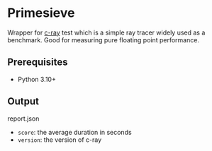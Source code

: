 # Primesieve

Wrapper for [c-ray](https://github.com/jtsiomb/c-ray) test which is a simple ray tracer widely used as a benchmark. Good for measuring pure floating point performance.

## Prerequisites

- Python 3.10+

## Output

report.json
- `score`: the average duration in seconds 
- `version`: the version of c-ray